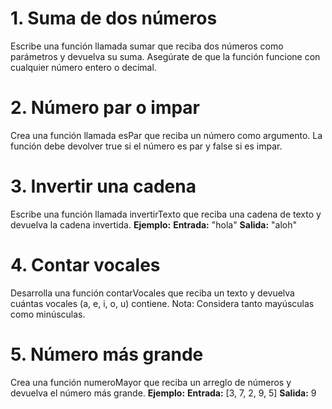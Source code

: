 # 1. Suma de dos números

Escribe una función llamada sumar que reciba dos números como parámetros y devuelva su suma.
Asegúrate de que la función funcione con cualquier número entero o decimal.

# 2. Número par o impar

Crea una función llamada esPar que reciba un número como argumento.
La función debe devolver true si el número es par y false si es impar.

# 3. Invertir una cadena

Escribe una función llamada invertirTexto que reciba una cadena de texto y devuelva la cadena invertida.
**Ejemplo:**
**Entrada:** "hola"
**Salida:** "aloh"

# 4. Contar vocales

Desarrolla una función contarVocales que reciba un texto y devuelva cuántas vocales (a, e, i, o, u) contiene.
Nota: Considera tanto mayúsculas como minúsculas.

# 5. Número más grande

Crea una función numeroMayor que reciba un arreglo de números y devuelva el número más grande.
**Ejemplo:**
**Entrada:** [3, 7, 2, 9, 5]
**Salida:** 9
